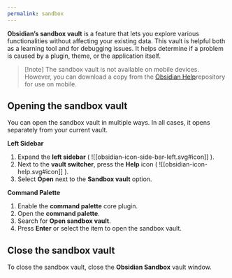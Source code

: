 ```yaml
---
permalink: sandbox
---
```

**Obsidian’s sandbox vault** is a feature that lets you explore various functionalities without affecting your existing data. This vault is helpful both as a learning tool and for debugging issues. It helps determine if a problem is caused by a plugin, theme, or the application itself.

> [!note] The sandbox vault is not available on mobile devices. However, you can download a copy from the [Obsidian Help](https://github.com/obsidianmd/obsidian-help "Obsidian Help GitHub repository")repository for use on mobile.


## Opening the sandbox vault

You can open the sandbox vault in multiple ways. In all cases, it opens separately from your current vault.

**Left Sidebar**

1. Expand the **left sidebar** ( ![[obsidian-icon-side-bar-left.svg#icon]] ).
2. Next to the **vault switcher**, press the **Help** icon ( ![[obsidian-icon-help.svg#icon]] ).
3. Select **Open** next to the **Sandbox vault** option.

**Command Palette**

1. Enable the **command palette** core plugin.
2. Open the **command palette**.
3. Search for **Open sandbox vault**.
4. Press **Enter** or select the item to open the sandbox vault.
## Close the sandbox vault

To close the sandbox vault, close the **Obsidian Sandbox** vault window.
